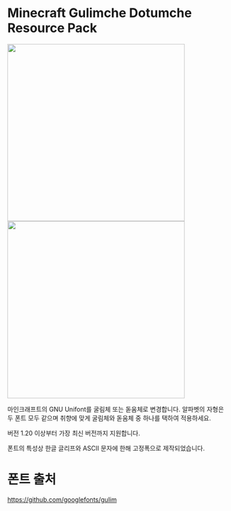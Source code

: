 # Minecraft Gulimche Dotumche Resource Pack
<img src="https://github.com/BinRecycle/MCJE-Gulimche-Dotumche-Resource-Pack/blob/main/Preview/preview1.png" width="400" height="400"/> <img src="https://github.com/BinRecycle/MCJE-Gulimche-Dotumche-Resource-Pack/blob/main/Preview/preview2.png" width="400" height="400"/> 

마인크래프트의 GNU Unifont를 굴림체 또는 돋움체로 변경합니다.
알파벳의 자형은 두 폰트 모두 같으며 취향에 맞게 굴림체와 돋움체 중 하나를 택하여 적용하세요.

버전 1.20 이상부터 가장 최신 버전까지 지원합니다.

폰트의 특성상 한글 글리프와 ASCII 문자에 한해 고정폭으로 제작되었습니다.

# 폰트 출처
https://github.com/googlefonts/gulim
